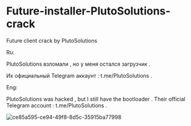 # Future-installer-PlutoSolutions-crack
<p>Future client crack by  PlutoSolutions</p>
<p>Ru:</p>
<p>PlutoSolutions взломали , но у меня остался загрузчик .</a>
<p>Их официальный Telegram аккаунт : t.me/PlutoSolutions .</a>
<p>Eng:</p>
PlutoSolutions was hacked , but I still have the bootloader .
Their official Telegram account : t.me/PlutoSolutions .

![ce85a595-ce94-49f8-8d5c-35915ba77998](https://user-images.githubusercontent.com/102436871/231504057-2cd6baa8-3959-49b4-88fe-3c93704762e3.png)
